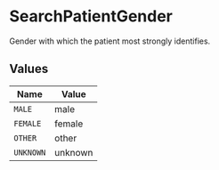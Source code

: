 # SearchPatientGender

Gender with which the patient most strongly identifies.


## Values

| Name      | Value     |
| --------- | --------- |
| `MALE`    | male      |
| `FEMALE`  | female    |
| `OTHER`   | other     |
| `UNKNOWN` | unknown   |